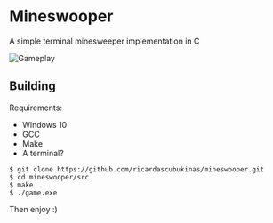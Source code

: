 # Mineswooper
A simple terminal minesweeper implementation in C

![Gameplay](../img/example-game.png)

## Building

Requirements:
- Windows 10
- GCC
- Make
- A terminal?

```
$ git clone	https://github.com/ricardascubukinas/mineswooper.git
$ cd mineswooper/src
$ make
$ ./game.exe
```

Then enjoy :)